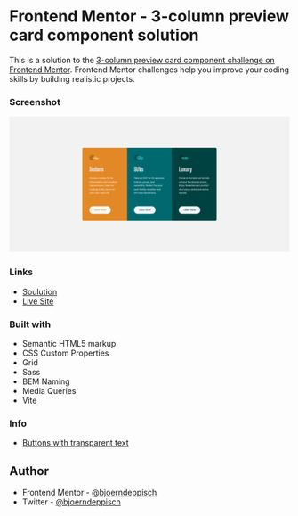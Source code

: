 # Frontend Mentor - 3-column preview card component solution

This is a solution to the [3-column preview card component challenge on Frontend Mentor](https://www.frontendmentor.io/challenges/3column-preview-card-component-pH92eAR2-). Frontend Mentor challenges help you improve your coding skills by building realistic projects.

### Screenshot

![Screenshot](./info/screenshot-1440.png)

### Links

- [Soulution](https://www.frontendmentor.io/solutions/3column-preview-card-sass-bem-grid-custom-properties-vite-CWGn2WyiZK)
- [Live Site](https://bjoerndeppisch-3-column-preview-card.netlify.app/)

### Built with

- Semantic HTML5 markup
- CSS Custom Properties
- Grid
- Sass
- BEM Naming
- Media Queries
- Vite

### Info

- [Buttons with transparent text](https://codepen.io/KristinB/pen/WYrOQm)

## Author

- Frontend Mentor - [@bjoerndeppisch](https://www.frontendmentor.io/profile/bjoerndeppisch)
- Twitter - [@bjoerndeppisch](https://twitter.com/bjoerndeppisch)
